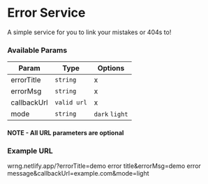 # Error Service

A simple service for you to link your mistakes or 404s to!

### Available Params


| Param  | Type  | Options  |
|--------|-------|--------|
|  errorTitle | `string`   | x |
|  errorMsg | `string`   | x |
|  callbackUrl | `valid url`   | x |
|  mode  | `string`   | `dark` `light` |

#### <b>NOTE - All URL parameters are optional</b>

### Example URL
wrng.netlify.app/?errorTitle=demo error title&errorMsg=demo error message&callbackUrl=example.com&mode=light
